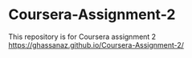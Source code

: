 # Coursera-Assignment-2
This repository is for Coursera assignment 2
https://ghassanaz.github.io/Coursera-Assignment-2/
